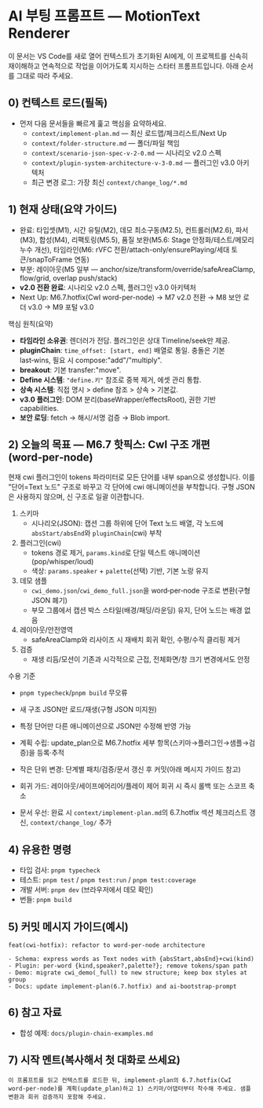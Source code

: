 # AI 부팅 프롬프트 — MotionText Renderer

이 문서는 VS Code를 새로 열어 컨텍스트가 초기화된 AI에게, 이 프로젝트를 신속히 재이해하고 연속적으로 작업을 이어가도록 지시하는 스타터 프롬프트입니다. 아래 순서를 그대로 따라 주세요.

## 0) 컨텍스트 로드(필독)
- 먼저 다음 문서들을 빠르게 훑고 핵심을 요약하세요.
  - `context/implement-plan.md` — 최신 로드맵/체크리스트/Next Up
  - `context/folder-structure.md` — 폴더/파일 책임
  - `context/scenario-json-spec-v-2-0.md` — 시나리오 v2.0 스펙
  - `context/plugin-system-architecture-v-3-0.md` — 플러그인 v3.0 아키텍처
  - 최근 변경 로그: 가장 최신 `context/change_log/*.md`

## 1) 현재 상태(요약 가이드)
- 완료: 타입셋(M1), 시간 유틸(M2), 데모 최소구동(M2.5), 컨트롤러(M2.6), 파서(M3), 합성(M4), 리팩토링(M5.5), 품질 보완(M5.6: Stage 안정화/테스트/메모리 누수 개선), 타임라인(M6: rVFC 전환/attach-only/ensurePlaying/세대 토큰/snapToFrame 연동)
- 부분: 레이아웃(M5 일부 — anchor/size/transform/override/safeAreaClamp, flow/grid, overlap push/stack)
- **v2.0 전환 완료**: 시나리오 v2.0 스펙, 플러그인 v3.0 아키텍처
- Next Up: M6.7.hotfix(CwI word-per-node) → M7 v2.0 전환 → M8 보안 로더 v3.0 → M9 포털 v3.0

핵심 원칙(요약)
- **타임라인 소유권**: 렌더러가 전담. 플러그인은 상대 Timeline/seek만 제공.
- **pluginChain**: `time_offset: [start, end]` 배열로 통일. 충돌은 기본 last‑wins, 필요 시 compose:"add"/"multiply".
- **breakout**: 기본 transfer:"move".
- **Define 시스템**: `"define.키"` 참조로 중복 제거, 에셋 관리 통합.
- **상속 시스템**: 직접 명시 > define 참조 > 상속 > 기본값.
- **v3.0 플러그인**: DOM 분리(baseWrapper/effectsRoot), 권한 기반 capabilities.
- **보안 로딩**: fetch → 해시/서명 검증 → Blob import.

## 2) 오늘의 목표 — M6.7 핫픽스: CwI 구조 개편 (word‑per‑node)
현재 cwi 플러그인이 tokens 파라미터로 모든 단어를 내부 span으로 생성합니다. 이를 "단어=Text 노드" 구조로 바꾸고 각 단어에 cwi 애니메이션을 부착합니다. 구형 JSON은 사용하지 않으며, 신 구조로 일괄 이관합니다.

1) 스키마
   - 시나리오(JSON): 캡션 그룹 하위에 단어 Text 노드 배열, 각 노드에 `absStart/absEnd`와 `pluginChain`(cwi) 부착
2) 플러그인(cwi)
   - tokens 경로 제거, `params.kind`로 단일 텍스트 애니메이션(pop/whisper/loud)
   - 색상: `params.speaker` + `palette`(선택) 기반, 기본 노랑 유지
3) 데모 샘플
   - `cwi_demo.json`/`cwi_demo_full.json`을 word‑per‑node 구조로 변환(구형 JSON 폐기)
   - 부모 그룹에서 캡션 박스 스타일(배경/패딩/라운딩) 유지, 단어 노드는 배경 없음
4) 레이아웃/안전영역
   - safeAreaClamp와 리사이즈 시 재배치 회귀 확인, 수평/수직 클리핑 제거
5) 검증
   - 재생 리듬/모션이 기존과 시각적으로 근접, 전체화면/창 크기 변경에서도 안정

수용 기준
- `pnpm typecheck`/`pnpm build` 무오류
- 새 구조 JSON만 로드/재생(구형 JSON 미지원)
- 특정 단어만 다른 애니메이션으로 JSON만 수정해 반영 가능

- 계획 수립: update_plan으로 M6.7.hotfix 세부 항목(스키마→플러그인→샘플→검증)을 등록·추적
- 작은 단위 변경: 단계별 패치/검증/문서 갱신 후 커밋(아래 메시지 가이드 참고)
- 회귀 가드: 레이아웃/세이프에어리어/플레이 제어 회귀 시 즉시 롤백 또는 스코프 축소
- 문서 우선: 완료 시 `context/implement-plan.md`의 6.7.hotfix 섹션 체크리스트 갱신, `context/change_log/` 추가

## 4) 유용한 명령
- 타입 검사: `pnpm typecheck`
- 테스트: `pnpm test` / `pnpm test:run` / `pnpm test:coverage`
- 개발 서버: `pnpm dev` (브라우저에서 데모 확인)
- 번들: `pnpm build`

## 5) 커밋 메시지 가이드(예시)
```
feat(cwi-hotfix): refactor to word-per-node architecture

- Schema: express words as Text nodes with {absStart,absEnd}+cwi(kind)
- Plugin: per-word {kind,speaker?,palette?}; remove tokens/span path
- Demo: migrate cwi_demo(_full) to new structure; keep box styles at group
- Docs: update implement-plan(6.7.hotfix) and ai-bootstrap-prompt
```

## 6) 참고 자료
- 합성 예제: `docs/plugin-chain-examples.md`

## 7) 시작 멘트(복사해서 첫 대화로 쓰세요)
```
이 프롬프트를 읽고 컨텍스트를 로드한 뒤, implement-plan의 6.7.hotfix(CwI word‑per‑node)를 계획(update_plan)하고 1) 스키마/어댑터부터 착수해 주세요. 샘플 변환과 회귀 검증까지 포함해 주세요.
```
